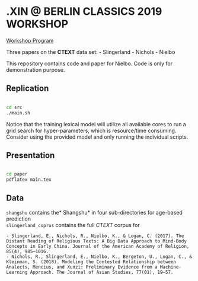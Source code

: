 # .XIN @ BERLIN CLASSICS 2019 WORKSHOP #

[Workshop Program](https://www.mpiwg-berlin.mpg.de/event/digital-humanities-and-classical-studies-prospects-and-challenges)

Three papers on the **CTEXT** data set:
	- Slingerland
	- Nichols
	- Nielbo

This repository contains code and paper for Nielbo. Code is only for demonstration purpose.


## Replication ##

```bash

cd src
./main.sh

```

Notice that the training lexical model will utilize all available cores to run a grid search for hyper-parameters, which is resource/time consuming. Consider using the provided model and only running the individual scripts.

## Presentation ##

```bash

cd paper
pdflatex main.tex

```

## Data ##

`shangshu` contains the* Shangshu* in four sub-directories for age-based prediction  
`slingerland_coprus` contains the full *CTEXT* corpus for

	- Slingerland, E., Nichols, R., Nielbo, K., & Logan, C. (2017). The Distant Reading of Religious Texts: A Big Data Approach to Mind-Body Concepts in Early China. Journal of the American Academy of Religion, 85(4), 985–1016.
	- Nichols, R., Slingerland, E., Nielbo, K., Bergeton, U., Logan, C., & Kleinman, S. (2018). Modeling the Contested Relationship between Analects, Mencius, and Xunzi: Preliminary Evidence from a Machine-Learning Approach. The Journal of Asian Studies, 77(01), 19–57.
